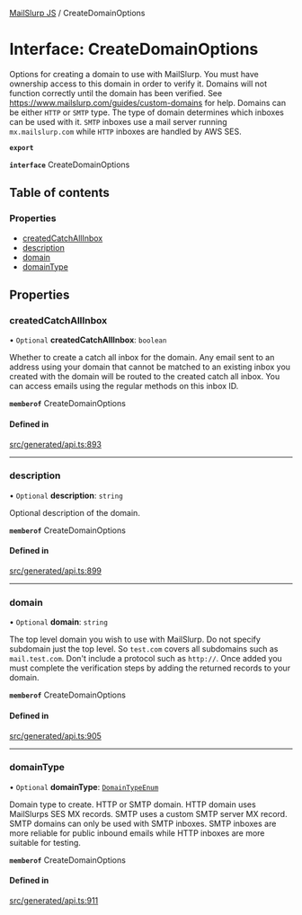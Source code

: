 [MailSlurp JS](../README.md) / CreateDomainOptions

# Interface: CreateDomainOptions

Options for creating a domain to use with MailSlurp. You must have ownership access to this domain in order to verify it. Domains will not function correctly until the domain has been verified. See https://www.mailslurp.com/guides/custom-domains for help. Domains can be either `HTTP` or `SMTP` type. The type of domain determines which inboxes can be used with it. `SMTP` inboxes use a mail server running `mx.mailslurp.com` while `HTTP` inboxes are handled by AWS SES.

**`export`**

**`interface`** CreateDomainOptions

## Table of contents

### Properties

- [createdCatchAllInbox](CreateDomainOptions.md#createdcatchallinbox)
- [description](CreateDomainOptions.md#description)
- [domain](CreateDomainOptions.md#domain)
- [domainType](CreateDomainOptions.md#domaintype)

## Properties

### createdCatchAllInbox

• `Optional` **createdCatchAllInbox**: `boolean`

Whether to create a catch all inbox for the domain. Any email sent to an address using your domain that cannot be matched to an existing inbox you created with the domain will be routed to the created catch all inbox. You can access emails using the regular methods on this inbox ID.

**`memberof`** CreateDomainOptions

#### Defined in

[src/generated/api.ts:893](https://github.com/mailslurp/mailslurp-client/blob/5523864/src/generated/api.ts#L893)

___

### description

• `Optional` **description**: `string`

Optional description of the domain.

**`memberof`** CreateDomainOptions

#### Defined in

[src/generated/api.ts:899](https://github.com/mailslurp/mailslurp-client/blob/5523864/src/generated/api.ts#L899)

___

### domain

• `Optional` **domain**: `string`

The top level domain you wish to use with MailSlurp. Do not specify subdomain just the top level. So `test.com` covers all subdomains such as `mail.test.com`. Don't include a protocol such as `http://`. Once added you must complete the verification steps by adding the returned records to your domain.

**`memberof`** CreateDomainOptions

#### Defined in

[src/generated/api.ts:905](https://github.com/mailslurp/mailslurp-client/blob/5523864/src/generated/api.ts#L905)

___

### domainType

• `Optional` **domainType**: [`DomainTypeEnum`](../enums/CreateDomainOptions.DomainTypeEnum.md)

Domain type to create. HTTP or SMTP domain. HTTP domain uses MailSlurps SES MX records. SMTP uses a custom SMTP server MX record. SMTP domains can only be used with SMTP inboxes. SMTP inboxes are more reliable for public inbound emails while HTTP inboxes are more suitable for testing.

**`memberof`** CreateDomainOptions

#### Defined in

[src/generated/api.ts:911](https://github.com/mailslurp/mailslurp-client/blob/5523864/src/generated/api.ts#L911)
